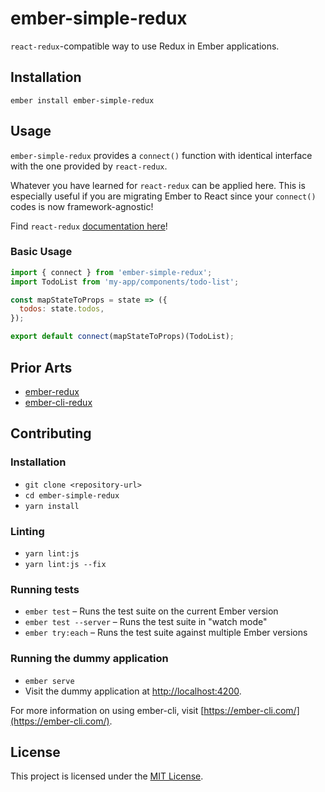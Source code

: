 # ember-simple-redux

`react-redux`-compatible way to use Redux in Ember applications.

## Installation

```
ember install ember-simple-redux
```

## Usage

`ember-simple-redux` provides a `connect()` function with identical interface
with the one provided by `react-redux`.

Whatever you have learned for `react-redux` can be applied here. This is
especially useful if you are migrating Ember to React since your `connect()`
codes is now framework-agnostic!

Find `react-redux` [documentation here](https://github.com/reduxjs/react-redux)!

### Basic Usage

```javascript
import { connect } from 'ember-simple-redux';
import TodoList from 'my-app/components/todo-list';

const mapStateToProps = state => ({
  todos: state.todos,
});

export default connect(mapStateToProps)(TodoList);
```

## Prior Arts

- [ember-redux](https://github.com/ember-redux/ember-redux)
- [ember-cli-redux](https://github.com/AltSchool/ember-cli-redux)

## Contributing

### Installation

- `git clone <repository-url>`
- `cd ember-simple-redux`
- `yarn install`

### Linting

- `yarn lint:js`
- `yarn lint:js --fix`

### Running tests

- `ember test` – Runs the test suite on the current Ember version
- `ember test --server` – Runs the test suite in "watch mode"
- `ember try:each` – Runs the test suite against multiple Ember versions

### Running the dummy application

- `ember serve`
- Visit the dummy application at [http://localhost:4200](http://localhost:4200).

For more information on using ember-cli, visit [https://ember-cli.com/](https://ember-cli.com/).

## License

This project is licensed under the [MIT License](LICENSE.md).

